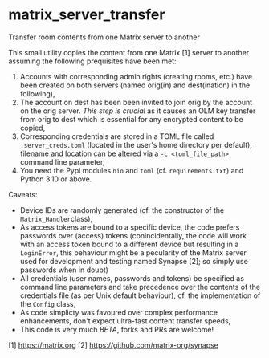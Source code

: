 # matrix_server_transfer
Transfer room contents from one Matrix server to another

This small utility copies the content from one Matrix [1] server to another assuming the following
prequisites have been met:

1. Accounts with corresponding admin rights (creating rooms, etc.) have been created on both servers (named orig(in) and dest(ination) in the following),
2. The account on dest has been been invited to join orig by the account on the orig server. *This step is crucial* as it causes an OLM key transfer from orig to dest which is essential for any encrypted content to be copied,
3. Corresponding credentials are stored in a TOML file called `.server_creds.toml` (located in the user's home directory per default), filename and location can be altered via a `-c <toml_file_path>` command line parameter,
4. You need the Pypi modules `nio` and `toml` (cf. `requirements.txt`) and Python 3.10 or above.

Caveats:
- Device IDs are randomly generated (cf. the constructor of the `Matrix_Handler`class),
- As access tokens are bound to a specific device, the code prefers passwords over (access) tokens (conincidentally, the code will work with an access token bound to a different device but resulting in a `LoginError`, this behaviour might be a pecularity of the Matrix server used for development and testing named Synapse [2]; so simply use passwords when in doubt)
- All credentials (user names, passwords and tokens) be specified as command line parameters and take precedence over the contents of the credentials file (as per Unix default behaviour), cf. the implementation of the `Config` class,
- As code simplicty was favoured over complex performance enhancements, don't expect ultra-fast content transfer speeds,
- This code is very much *BETA*, forks and PRs are welcome!


[1] https://matrix.org
[2] https://github.com/matrix-org/synapse